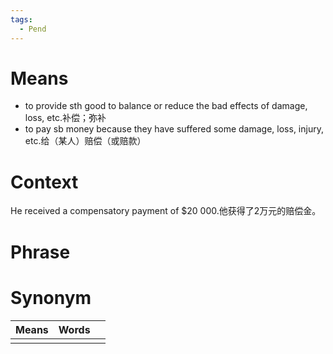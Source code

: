 ```yaml
---
tags:
  - Pend
---
```

# Means
- to provide sth good to balance or reduce the bad effects of damage, loss, etc.补偿；弥补
- to pay sb money because they have suffered some damage, loss, injury, etc.给（某人）赔偿（或赔款）
# Context
He received a compensatory payment of $20 000.他获得了2万元的赔偿金。
# Phrase

# Synonym
| Means | Words |     |
| ----- | ----- | --- |
|       |       |     |
